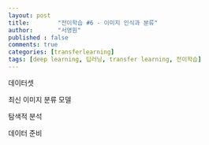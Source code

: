 ```yaml
---
layout: post
title:        "전이학습 #6 - 이미지 인식과 분류"
author:       "서영원"
published : false
comments: true
categories: [transferlearning]
tags: [deep learning, 딥러닝, transfer learning, 전이학습]
---
```


데이터셋


최신 이미지 분류 모델



탐색적 분석

데이터 준비

